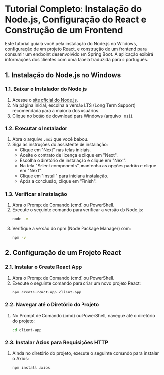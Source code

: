 
# Tutorial Completo: Instalação do Node.js, Configuração do React e Construção de um Frontend

Este tutorial guiará você pela instalação do Node.js no Windows, configuração de um projeto React, e construção de um frontend para consumir um endpoint desenvolvido em Spring Boot. A aplicação exibirá informações dos clientes com uma tabela traduzida para o português.

## 1. Instalação do Node.js no Windows

### 1.1. Baixar o Instalador do Node.js

1. Acesse o [site oficial do Node.js](https://nodejs.org/).
2. Na página inicial, escolha a versão LTS (Long Term Support) recomendada para a maioria dos usuários.
3. Clique no botão de download para Windows (arquivo `.msi`).

### 1.2. Executar o Instalador

1. Abra o arquivo `.msi` que você baixou.
2. Siga as instruções do assistente de instalação:
   - Clique em "Next" nas telas iniciais.
   - Aceite o contrato de licença e clique em "Next".
   - Escolha o diretório de instalação e clique em "Next".
   - Na tela "Select components", mantenha as opções padrão e clique em "Next".
   - Clique em "Install" para iniciar a instalação.
   - Após a conclusão, clique em "Finish".

### 1.3. Verificar a Instalação

1. Abra o Prompt de Comando (cmd) ou PowerShell.
2. Execute o seguinte comando para verificar a versão do Node.js:
   ```bash
   node -v
   ```
3. Verifique a versão do npm (Node Package Manager) com:
   ```bash
   npm -v
   ```

## 2. Configuração de um Projeto React

### 2.1. Instalar o Create React App

1. Abra o Prompt de Comando (cmd) ou PowerShell.
2. Execute o seguinte comando para criar um novo projeto React:
   ```bash
   npx create-react-app client-app
   ```

### 2.2. Navegar até o Diretório do Projeto

1. No Prompt de Comando (cmd) ou PowerShell, navegue até o diretório do projeto:
   ```bash
   cd client-app
   ```

### 2.3. Instalar Axios para Requisições HTTP

1. Ainda no diretório do projeto, execute o seguinte comando para instalar o Axios:
   ```bash
   npm install axios
   ```
